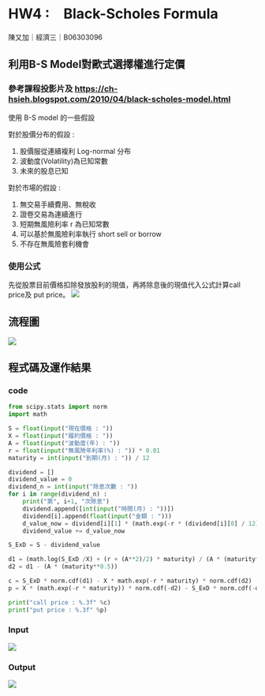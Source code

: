 # HW4 :　Black-Scholes Formula
陳又加｜經濟三｜B06303096 

## 利用B-S Model對歐式選擇權進行定價
### 參考課程投影片及 https://ch-hsieh.blogspot.com/2010/04/black-scholes-model.html
使用 B-S model 的一些假設

對於股價分布的假設 :
1. 股價服從連續複利 Log-normal 分布
2. 波動度(Volatility)為已知常數
3. 未來的股息已知

對於市場的假設 :
1. 無交易手續費用、無稅收
2. 證卷交易為連續進行
3. 短期無風險利率  r  為已知常數
4. 可以基於無風險利率執行 short sell or borrow
5. 不存在無風險套利機會 

### 使用公式
先從股票目前價格扣除發放股利的現值，再將除息後的現值代入公式計算call price及 put price。
![](https://i.imgur.com/s5SrYcm.png)

## 流程圖
![](https://i.imgur.com/Xn80JFB.png)

## 程式碼及運作結果
### code
```py
from scipy.stats import norm
import math

S = float(input("現在價格 : "))
X = float(input("履約價格 : "))
A = float(input("波動度(年) : "))
r = float(input("無風險年利率(%) : ")) * 0.01
maturity = int(input("到期(月) : ")) / 12

dividend = []
dividend_value = 0
dividend_n = int(input("除息次數 : "))
for i in range(dividend_n) :
    print("第", i+1, "次除息")
    dividend.append([int(input("時間(月) : "))])
    dividend[i].append(float(input("金額 : ")))
    d_value_now = dividend[i][1] * (math.exp(-r * (dividend[i][0] / 12)))
    dividend_value += d_value_now

S_ExD = S - dividend_value

d1 = (math.log(S_ExD /X) + (r + (A**2)/2) * maturity) / (A * (maturity**0.5))
d2 = d1 - (A * (maturity**0.5))

c = S_ExD * norm.cdf(d1) - X * math.exp(-r * maturity) * norm.cdf(d2)
p = X * (math.exp(-r * maturity)) * norm.cdf(-d2) - S_ExD * norm.cdf(-d1)

print("call price : %.3f" %c)
print("put price : %.3f" %p)
```
### Input
![](https://i.imgur.com/jqoCftb.png)

### Output
![](https://i.imgur.com/ZfQjj1m.png)
